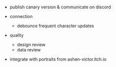- publish canary version & communicate on discord

- connection
  - debounce frequent character updates

- quality
  - design review
  - data review

- integrate with portraits from ashen-victor.itch.io